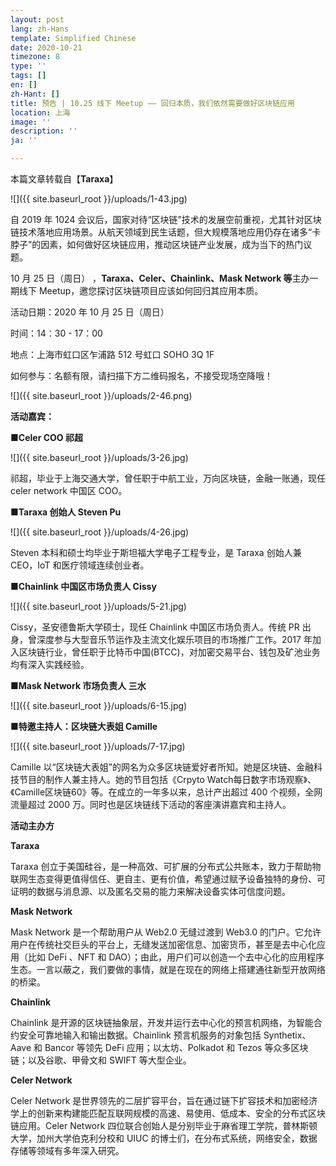 ```yaml
---
layout: post
lang: zh-Hans
template: Simplified Chinese
date: 2020-10-21
timezone: 8
type: ''
tags: []
en: []
zh-Hant: []
title: 预告 | 10.25 线下 Meetup —— 回归本质，我们依然需要做好区块链应用
location: 上海
image: ''
description: ''
ja: ''

---
```

本篇文章转载自【**Taraxa**】

![]({{ site.baseurl_root }}/uploads/1-43.jpg)

自 2019 年 1024 会议后，国家对待“区块链”技术的发展空前重视，尤其针对区块链技术落地应用场景。从航天领域到民生话题，但大规模落地应用仍存在诸多“卡脖子”的因素，如何做好区块链应用，推动区块链产业发展，成为当下的热门议题。

10 月 25 日（周日）   ，**Taraxa、Celer、Chainlink、Mask Network 等**主办一期线下 Meetup，邀您探讨区块链项目应该如何回归其应用本质。

活动日期：2020 年 10 月 25 日（周日）

时间：14：30 - 17：00

地点：上海市虹口区乍浦路 512 号虹口 SOHO 3Q 1F

如何参与：名额有限，请扫描下方二维码报名，不接受现场空降哦！

![]({{ site.baseurl_root }}/uploads/2-46.png)

**活动嘉宾：**

**■Celer COO 祁超**

![]({{ site.baseurl_root }}/uploads/3-26.jpg)

祁超，毕业于上海交通大学，曾任职于中航工业，万向区块链，金融一账通，现任 celer network 中国区 COO。

**■Taraxa 创始人 Steven Pu**

![]({{ site.baseurl_root }}/uploads/4-26.jpg)

Steven 本科和硕士均毕业于斯坦福大学电子工程专业，是 Taraxa 创始人兼 CEO，IoT 和医疗领域连续创业者。

**■Chainlink 中国区市场负责人 Cissy**

![]({{ site.baseurl_root }}/uploads/5-21.jpg)

Cissy，圣安德鲁斯大学硕士，现任 Chainlink 中国区市场负责人。传统 PR 出身，曾深度参与大型音乐节运作及主流文化娱乐项目的市场推广工作。2017 年加入区块链行业，曾任职于比特币中国(BTCC)，对加密交易平台、钱包及矿池业务均有深入实践经验。

**■Mask Network 市场负责人 三水**

![]({{ site.baseurl_root }}/uploads/6-15.jpg)

**■特邀主持人：区块链大表姐 Camille**

![]({{ site.baseurl_root }}/uploads/7-17.jpg)

Camille 以“区块链大表姐”的网名为众多区块链爱好者所知。她是区块链、金融科技节目的制作人兼主持人。她的节目包括《Crpyto Watch每日数字市场观察》、《Camille区块链60》等。在成立的一年多以来，总计产出超过 400 个视频，全网流量超过 2000 万。同时也是区块链线下活动的客座演讲嘉宾和主持人。

**活动主办方**

**Taraxa**

Taraxa 创立于美国硅谷，是一种高效、可扩展的分布式公共账本，致力于帮助物联网生态变得更值得信任、更自主、更有价值，希望通过赋予设备独特的身份、可证明的数据与消息源、以及匿名交易的能力来解决设备实体可信度问题。

**Mask Network**

Mask Network 是一个帮助用户从 Web2.0 无缝过渡到 Web3.0 的门户。它允许用户在传统社交巨头的平台上，无缝发送加密信息、加密货币，甚至是去中心化应用（比如 DeFi 、NFT 和 DAO）；由此，用户们可以创造一个去中心化的应用程序生态。一言以蔽之，我们要做的事情，就是在现在的网络上搭建通往新型开放网络的桥梁。

**Chainlink**

Chainlink 是开源的区块链抽象层，开发并运行去中心化的预言机网络，为智能合约安全可靠地输入和输出数据。Chainlink 预言机服务的对象包括 Synthetix、Aave 和 Bancor 等领先 DeFi 应用；以太坊、Polkadot 和 Tezos 等众多区块链；以及谷歌、甲骨文和 SWIFT 等大型企业。

**Celer Network**

Celer Network 是世界领先的二层扩容平台，旨在通过链下扩容技术和加密经济学上的创新来构建能匹配互联网规模的高速、易使用、低成本、安全的分布式区块链应用。Celer Network 四位联合创始人是分别毕业于麻省理工学院，普林斯顿大学，加州大学伯克利分校和 UIUC 的博士们，在分布式系统，网络安全，数据存储等领域有多年深入研究。